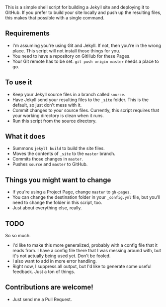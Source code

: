 This is a simple shell script for building a Jekyll site and deploying it to GitHub. If you prefer to build your site locally and push up the resulting files, this makes that possible with a single command.

## Requirements
* I'm assuming you're using Git and Jekyll. If not, then you're in the wrong place. This script will not install those things for you.
* You need to have a repository on GitHub for these Pages.
* Your Git remote has to be set. `git push origin master` needs a place to go.

## To use it
* Keep your Jekyll source files in a branch called `source`.
* Have Jekyll send your resulting files to the `_site` folder. This is the default, so just don't mess with it.
* Commit changes to your source files. Currently, this script requires that your working directory is clean when it runs.
* Run this script from the source directory.

## What it does
* Summons `jekyll build` to build the site files.
* Moves the contents of `_site` to the `master` branch.
* Commits those changes in `master`.
* Pushes `source` and `master` to GitHub.

## Things you might want to change
* If you're using a Project Page, change `master` to `gh-pages`.
* You can change the destination folder in your `_config.yml` file, but you'll need to change the folder in this script, too.
* Just about everything else, really.

## TODO
So so much.
* I'd like to make this more generalized, probably with a config file that it reads from. I have a config file there that I was messing around with, but it's not actually being used yet. Don't be fooled.
* I also want to add in more error handling.
* Right now, I suppress all output, but I'd like to generate some useful feedback. Just a ton of things.

## Contributions are welcome!
* Just send me a Pull Request.

